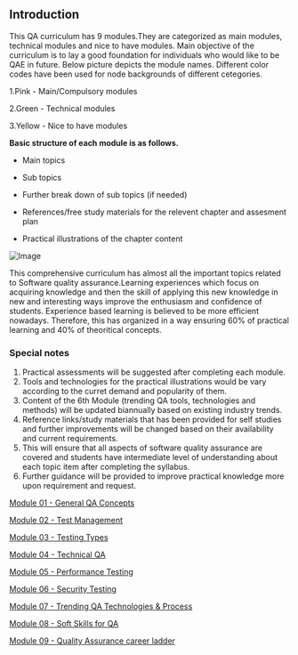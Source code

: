 ## Introduction
This QA curriculum has 9 modules.They are categorized as main modules, technical modules and nice to have modules. Main objective of the curriculum is to lay a good foundation for individuals who would like to be QAE in future. Below picture depicts the module names. Different color codes have been used for node backgrounds of different cetegories.

1.Pink  - Main/Compulsory modules

2.Green  - Technical modules

3.Yellow  - Nice to have modules

**Basic structure of each module is as follows.**

  *  Main topics 
  
  *  Sub topics                         
  
  *  Further break down of sub topics (if needed)
  
  *  References/free study materials for the relevent chapter and assesment plan
  
  *  Practical illustrations of the chapter content


![Image](https://user-images.githubusercontent.com/96818549/147656984-1f5ba2ee-2123-40d5-ab43-4cb3bf5d0c27.png)

This comprehensive curriculum has almost all the important topics related to Software quality assurance.Learning experiences
which focus on acquiring knowledge and then the skill of applying this new knowledge in new and interesting ways improve the 
enthusiasm and confidence of students. Experience based learning is believed to be more efficient nowadays. Therefore, this 
has organized in a way ensuring 60% of practical learning and 40% of theoritical concepts.

### Special notes
1. Practical assessments will be suggested after completing each module.
2. Tools and technologies for the practical illustrations would be vary according to the curret demand and popularity of them.
3. Content of the 6th Module (trending QA tools, technologies and methods) will be updated biannually based on existing industry trends.
4. Reference links/study materials that has been provided for self studies and further improvements will be changed based on their
   availability and current requirements.
5. This will ensure that all aspects of software quality assurance are covered and students have intermediate level of 
   understanding about each topic item after completing the syllabus.
6. Further guidance will be provided to improve practical knowledge more upon requirement and request.  



[Module 01 - General QA Concepts](https://qaacademytestuser.github.io/QAAcademy/docs/Module%201%20(General%20QA).md)

[Module 02 - Test Management](https://github.com/QAAcademyTestUser/QAAcademy/blob/gh-pages/docs/Module%202%20Test%20Management.md)

[Module 03 - Testing Types](https://github.com/QAAcademyTestUser/QAAcademy/blob/gh-pages/docs/Module%203%20Test%20types%20&%20methods.md)

[Module 04 - Technical QA](https://github.com/QAAcademyTestUser/QAAcademy/blob/gh-pages/docs/Module%204%20Technical%20QA.md)

[Module 05 - Performance Testing](https://github.com/QAAcademyTestUser/QAAcademy/blob/gh-pages/docs/Module%2005%20Performance%20Testing.md)

[Module 06 - Security Testing](https://github.com/QAAcademyTestUser/QAAcademy/blob/gh-pages/docs/Module%2006%20Security%20Testing.md)

[Module 07 - Trending QA Technologies & Process](https://github.com/QAAcademyTestUser/QAAcademy/blob/gh-pages/docs/Module%2007%20Trending%20QA%20technologies.md)

[Module 08 - Soft Skills for QA](https://github.com/QAAcademyTestUser/QAAcademy/blob/gh-pages/docs/Module%2008%20-Soft%20Skills%20for%20QA.md)

[Module 09 - Quality Assurance career ladder ](https://github.com/QAAcademyTestUser/QAAcademy/blob/gh-pages/docs/Module%2009%20QA%20Career%20Ladder.md)


